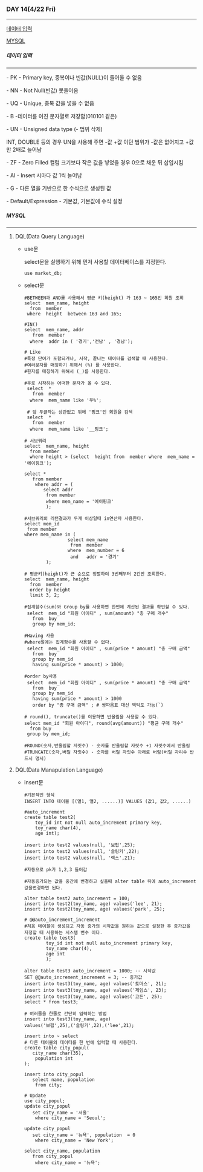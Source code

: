 ### DAY 14(4/22 Fri)

---

[데이터 입력](#데이터-입력)

[MYSQL](#mysql)

##### 데이터 입력

---

\- PK - Primary key, 중복이나 빈값(NULL)이 들어올 수 없음

\- NN - Not Null(빈값) 못들어옴

\- UQ - Unique, 중복 값을 넣을 수 없음

\- B -데이터를 이진 문자열로 저장함(010101 같은)

\- UN - Unsigned data type (- 범위 삭제)

  INT, DOUBLE 등의 경우 UN을 사용해 주면 -값 +값 이던 범위가 -값은 없어지고 +값만 2배로 늘어남

\- ZF - Zero Filled 컬럼 크기보다 작은 값을 넣었을 경우 0으로 채운 뒤 삽입시킴

\- AI - Insert 시마다 값 1씩 늘어남

\- G - 다른 열을 기반으로 한 수식으로 생성된 값

\- Default/Expression - 기본값, 기본값에 수식 설정 



##### MYSQL

---

1. DQL(Data Query Language)

   - use문

     select문을 실행하기 위해 먼저 사용할 데이터베이스를 지정한다.

     ```mysql
     use market_db;
     ```

     

   - select문

     ```mysql
     #BETWEEN과 AND를 사용해서 평균 키(height) 가 163 ~ 165인 회원 조회
     select  mem_name, height
       from  member
      where  height  between 163 and 165;
     ```

     ```mysql
     #IN()
     select  mem_name, addr
        from  member
       where  addr in ( '경기','전남' , '경남');
     
     ```

     ```mysql
     # Like
     #특정 단어가 포함되거나, 시작, 끝나는 데이터를 검색할 때 사용한다.
     #여러문자를 매칭하기 위해서 (%) 를 사용한다.
     #한자를 매칭하기 위해서 (_)를 사용한다.
     
     #우로 시작하는 어떠한 문자가 올 수 있다.
      select  *
        from  member
       where  mem_name like '우%';
       
      # 앞 두글자는 상관없고 뒤에 '핑크'인 회원을 검색
      select  *
        from  member
       where  mem_name like '__핑크'; 
     ```

     ```mysql
     # 서브쿼리
     select  mem_name, height
       from member
       where height > (select  height from  member where  mem_name = '에이핑크');
       
     select * 
     	from member
         where addr = (
     		select addr
             from member
             where mem_name = '에이핑크'
             );
     ```

     ```mysql
     #서브쿼리의 리턴결과가 두개 이상일때 in연산자 사용한다.
     select mem_id 
      from member
     where mem_name in (
                     select mem_name
                      from  member
                     where  mem_number = 6 
                      and   addr = '경기'
             );
     ```

     ```mysql
     # 평균키(height)가 큰 순으로 정렬하여 3번째부터 2건만 조회한다.
     select  mem_name, height
       from  member
       order by height
       limit 3, 2;
     ```
     
     ```mysql
     #집계함수(sum)와 Group by를 사용하면 한번에 계산된 결과를 확인할 수 있다.
      select  mem_id "회원 아이디" , sum(amount) "총 구매 개수"
        from  buy
        group by mem_id;
     ```
     
     ```mysql
     #Having 사용
     #where절에는 집계함수를 사용할 수 없다.
      select  mem_id "회원 아이디" , sum(price * amount) "총 구매 금액"
        from  buy
        group by mem_id
        having sum(price * amount) > 1000;
        
     #order by사용
      select  mem_id "회원 아이디" , sum(price * amount) "총 구매 금액"
        from  buy
        group by mem_id
        having sum(price * amount) > 1000
        order by "총 구매 금액" ; # 쌍따옴표 대신 백틱도 가능(`)
     ```
     
     ```mysql
     # round(), truncate()를 이용하면 반올림을 사용할 수 있다.
     select mem_id "회원 아이디", round(avg(amount)) "평균 구매 개수"
       from buy
      group by mem_id;
      
     #ROUND(숫자,반올림할 자릿수) - 숫자를 반올림할 자릿수 +1 자릿수에서 반올림
     #TRUNCATE(숫자,버릴 자릿수) - 숫자를 버릴 자릿수 아래로 버림(버릴 자리수 반드시 명시) 
     ```
   
2. DQL(Data Manapulation Language)

   - insert문

     ```mysql
     #기본적인 형식
     INSERT INTO 테이블 [(열1, 열2, ......)] VALUES (값1, 값2, ......)
     ```

     ```mysql
     #auto_increment
     create table test2(
         toy_id int not null auto_increment primary key, 
         toy_name char(4), 
         age int);
      
     insert into test2 values(null, '보핍',25);
     insert into test2 values(null, '슬링키',22);
     insert into test2 values(null, '렉스',21);
     
     #자동으로 pk가 1,2,3 들어감
     ```

     ```mysql
     #자동증가되는 값을 중간에 변경하고 싶을때 alter table 뒤에 auto_increment값을변경하면 된다.
     
     alter table test2 auto_increment = 100;
     insert into test2(toy_name, age) values('lee', 21);
     insert into test2(toy_name, age) values('park', 25);
     ```

     ```mysql
     # @@auto_increment_increment
     #처음 테이블이 생성되고 자동 증가의 시작값을 원하는 값으로 설정한 후 증가값을 지정할 때 사용하는 시스템 변수 이다.
     create table test3(
             toy_id int not null auto_increment primary key, 
             toy_name char(4), 
             age int
             );
     
     alter table test3 auto_increment = 1000; -- 시작값
     SET @@auto_increment_increment = 3; -- 증가값
     insert into test3(toy_name, age) values('토마스', 21);
     insert into test3(toy_name, age) values('제임스', 23);
     insert into test3(toy_name, age) values('고든', 25);
     select * from test3;
     ```

     ```mysql
     # 여러줄을 한줄로 간단히 입력하는 방법
     insert into test3(toy_name, age) 
     values('보핍',25),('슬링키',22),('lee',21);
     ```

     ```mysql
     insert into ~ select
     # 다른 테이블의 데이터를 한 번에 입력할 때 사용한다.
     create table city_popul(
     	city_name char(35),
         population int
     );
     
     insert into city_popul
     	select name, population
         from city;
     ```

     ```mysql
     # Update
     use city_popul;
     update city_popul
     	set city_name = '서울'
         where city_name = 'Seoul';
         
     update city_popul
     	set city_name = '뉴욕', population  = 0
         where city_name = 'New York';
         
     select city_name, population
     	from city_popul
         where city_name = '뉴욕';
     ```

     


